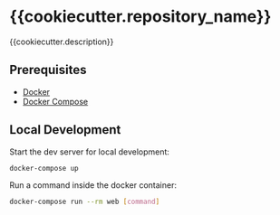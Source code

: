 # {{cookiecutter.repository_name}}

{{cookiecutter.description}}

## Prerequisites

- [Docker](https://docs.docker.com/install/)  
- [Docker Compose](https://docs.docker.com/compose/install/)  

## Local Development

Start the dev server for local development:
```bash
docker-compose up
```

Run a command inside the docker container:

```bash
docker-compose run --rm web [command]
```
